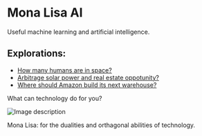 # Mona Lisa AI
Useful machine learning and artificial intelligence.

## Explorations:
* [How many humans are in space?](https://github.com/allenj813/Mona-Lisa-AI/blob/master/Humans%20in%20Space.ipynb)
* [Arbitrage solar power and real estate oppotunity?](https://github.com/allenj813/Mona-Lisa-AI/blob/master/Solar%20Power%20and%20Real%20Estate%20Opportunity.ipynb)
* [Where should Amazon build its next warehouse?](https://github.com/allenj813/Mona-Lisa-AI/blob/master/The%20Next%20Amazon%20Warehouse.ipynb) 

What can technology do for you?

![Image description](https://images.unsplash.com/photo-1454789548928-9efd52dc4031?ixlib=rb-1.2.1&ixid=eyJhcHBfaWQiOjEyMDd9&auto=format&fit=crop&w=500&q=80)

Mona Lisa: for the dualities and orthagonal abilities of technology.
